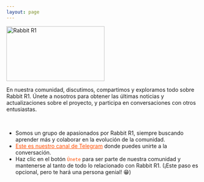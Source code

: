 ```yaml
---
layout: page
---
```



<div class="flex-container">
  <div class="flex-child">
    <a href="https://community.rabbit.tech/t/r1-en-espana">
        <img src="https://global.discourse-cdn.com/flex002/uploads/rabbit/original/1X/f5575f4802c77cbad7fee3c8a8f83832e8ab2f6d.jpeg" alt="Rabbit R1" width="256" height="143.5">
    </a>  
</div>
  <div class="flex-child">
    <p>En nuestra comunidad, discutimos, compartimos y exploramos todo sobre Rabbit R1. Únete a nosotros para obtener las últimas noticias y actualizaciones sobre el proyecto, y participa en conversaciones con otros entusiastas.</p>
  </div>
</div>

<br/>

* Somos un grupo de apasionados por Rabbit R1, siempre buscando aprender más y colaborar en la evolución de la comunidad.
* <a href="https://t.me/mirabbitosr1_es" style="color: #ff4d00;">Este es nuestro canal de Telegram</a> donde puedes unirte a la conversación.
* Haz clic en el botón <span style="color: #ff4d00;">`Únete`</span> para ser parte de nuestra comunidad y mantenerse al tanto de todo lo relacionado con Rabbit R1. (¡Este paso es opcional, pero te hará una persona genial! 😁)

<br/>